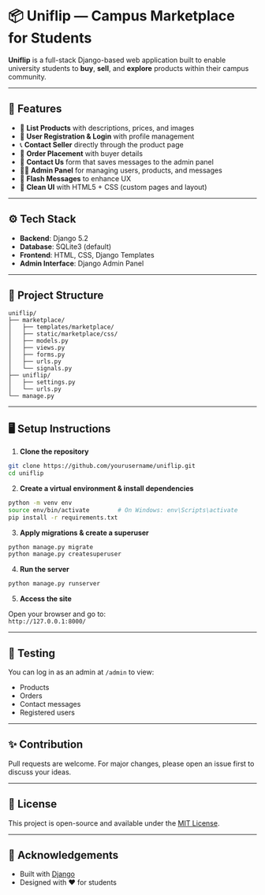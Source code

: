 # 📦 Uniflip — Campus Marketplace for Students

**Uniflip** is a full-stack Django-based web application built to enable university students to **buy**, **sell**, and **explore** products within their campus community.

---

## 🚀 Features

- 🛒 **List Products** with descriptions, prices, and images  
- 🔐 **User Registration & Login** with profile management  
- 📞 **Contact Seller** directly through the product page  
- 📝 **Order Placement** with buyer details  
- 💌 **Contact Us** form that saves messages to the admin panel  
- 👨‍💼 **Admin Panel** for managing users, products, and messages  
- 💬 **Flash Messages** to enhance UX  
- 🎨 **Clean UI** with HTML5 + CSS (custom pages and layout)

---

## ⚙️ Tech Stack

- **Backend**: Django 5.2  
- **Database**: SQLite3 (default)  
- **Frontend**: HTML, CSS, Django Templates  
- **Admin Interface**: Django Admin Panel  

---

## 📁 Project Structure

```
uniflip/
├── marketplace/
│   ├── templates/marketplace/
│   ├── static/marketplace/css/
│   ├── models.py
│   ├── views.py
│   ├── forms.py
│   ├── urls.py
│   └── signals.py
├── uniflip/
│   ├── settings.py
│   └── urls.py
└── manage.py
```

---

## 🖥️ Setup Instructions

1. **Clone the repository**

```bash
git clone https://github.com/yourusername/uniflip.git
cd uniflip
```

2. **Create a virtual environment & install dependencies**

```bash
python -m venv env
source env/bin/activate        # On Windows: env\Scripts\activate
pip install -r requirements.txt
```

3. **Apply migrations & create a superuser**

```bash
python manage.py migrate
python manage.py createsuperuser
```

4. **Run the server**

```bash
python manage.py runserver
```

5. **Access the site**

Open your browser and go to:  
`http://127.0.0.1:8000/`

---

## 🧪 Testing

You can log in as an admin at `/admin` to view:
- Products
- Orders
- Contact messages
- Registered users

---

## ✨ Contribution

Pull requests are welcome. For major changes, please open an issue first to discuss your ideas.

---

## 📄 License

This project is open-source and available under the [MIT License](https://opensource.org/licenses/MIT).

---

## 🙌 Acknowledgements

- Built with [Django](https://www.djangoproject.com/)
- Designed with ❤️ for students

